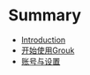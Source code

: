 # Summary

* [Introduction](README.md)
* [开始使用Grouk](get-start.md)
* [账号与设置](account_and_setting.md)

